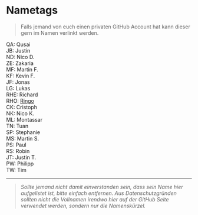 # Nametags

> Falls jemand von euch einen privaten GitHub Account hat kann dieser gern im Namen verlinkt werden.

QA: Qusai  
JB: Justin  
ND: Nico D.  
ZE: Zakaria  
MF: Martin F.  
KF: Kevin F.  
JF: Jonas  
LG: Lukas  
RHE: Richard  
RHO: [Ringo](https://githbu.com/zekrotja)  
CK: Cristoph  
NK: Nico K.  
ML: Montassar  
TN: Tuan  
SP: Stephanie  
MS: Martin S.  
PS: Paul  
RS: Robin  
JT: Justin T.  
PW: Philipp  
TW: Tim  

---

> *Sollte jemand nicht damit einverstanden sein, dass sein Name hier aufgelistet ist, bitte einfach entfernen. Aus Datenschutzgründen sollten nicht die Vollnamen irendwo hier auf der GitHub Seite verwendet werden, sondern nur die Namenskürzel.*
